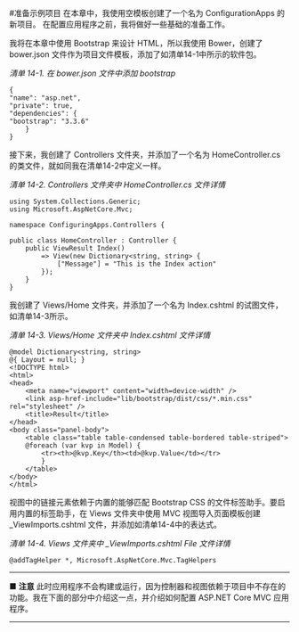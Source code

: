 #准备示例项目
在本章中，我使用空模板创建了一个名为 ConfigurationApps 的新项目。 在配置应用程序之前，我将做好一些基础的准备工作。

我将在本章中使用 Bootstrap 来设计 HTML，所以我使用 Bower，创建了 bower.json 文件作为项目文件模板，添加了如清单14-1中所示的软件包。

*清单 14-1. 在 bower.json 文件中添加 bootstrap*
```
{
"name": "asp.net",
"private": true,
"dependencies": {
"bootstrap": "3.3.6"
    }
}
```
接下来，我创建了 Controllers 文件夹，并添加了一个名为 HomeController.cs 的类文件，就如同我在清单14-2中定义一样。

*清单 14-2. Controllers 文件夹中 HomeController.cs 文件详情*
```
using System.Collections.Generic;
using Microsoft.AspNetCore.Mvc;

namespace ConfiguringApps.Controllers {

public class HomeController : Controller {
    public ViewResult Index()
        => View(new Dictionary<string, string> {
            ["Message"] = "This is the Index action"
        });
    }
}
```
我创建了 Views/Home 文件夹，并添加了一个名为 Index.cshtml 的试图文件，如清单14-3所示。

*清单 14-3.  Views/Home 文件夹中 Index.cshtml 文件详情*
```
@model Dictionary<string, string>
@{ Layout = null; }
<!DOCTYPE html>
<html>
<head>
    <meta name="viewport" content="width=device-width" />
    <link asp-href-include="lib/bootstrap/dist/css/*.min.css" rel="stylesheet" />
    <title>Result</title>
</head>
<body class="panel-body">
    <table class="table table-condensed table-bordered table-striped">
    @foreach (var kvp in Model) {
        <tr><th>@kvp.Key</th><td>@kvp.Value</td></tr>
        }
    </table>
</body>
</html>
```
视图中的链接元素依赖于内置的能够匹配 Bootstrap CSS 的文件标签助手。要启用内置的标签助手，在 Views 文件夹中使用 MVC 视图导入页面模板创建 _ViewImports.cshtml 文件，并添加如清单14-4中的表达式。

*清单 14-4.  Views 文件夹中 _ViewImports.cshtml File 文件详情*
```
@addTagHelper *, Microsoft.AspNetCore.Mvc.TagHelpers
```

---

■ **注意** 此时应用程序不会构建或运行，因为控制器和视图依赖于项目中不存在的功能。我在下面的部分中介绍这一点，并介绍如何配置 ASP.NET Core MVC 应用程序。

---

